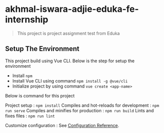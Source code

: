# akhmal-iswara-adjie-eduka-fe-internship
> This project is project assignment test from Eduka

## Setup The Environment
This project build using Vue CLI. Below is the step for setup the environment
- Install `npm`
- Install Vue CLI using command `npm install -g @vue/cli`
- Initialize project by using command `vue create <app-name>`

Below is command for this project
 
Project setup : `npm install`
Compiles and hot-reloads for development : `npm run serve`
Compiles and minifies for production : `npm run build`
Lints and fixes files : `npm run lint`

Customize configuration :
See [Configuration Reference](https://cli.vuejs.org/config/).
